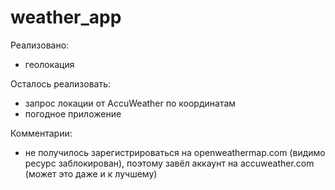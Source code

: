 ﻿# weather_app

Реализовано:
- геолокация

Осталось реализовать:
- запрос локации от AccuWeather по координатам
- погодное приложение

Комментарии:
- не получилось зарегистрироваться на openweathermap.com (видимо ресурс заблокирован),
    поэтому завёл аккаунт на accuweather.com (может это даже и к лучшему)
